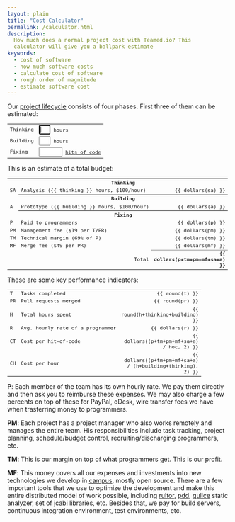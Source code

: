 ```yaml
---
layout: plain
title: "Cost Calculator"
permalink: /calculator.html
description:
  How much does a normal project cost with Teamed.io? This
  calculator will give you a ballpark estimate
keywords:
  - cost of software
  - how much software costs
  - calculate cost of software
  - rough order of magnitude
  - estimate software cost
---
```


Our [project lifecycle](http://www.yegor256.com/2014/10/06/software-project-lifecycle.html)
consists of four phases. First three of them
can be estimated:

<table class="tbl">
  <tbody>
    <tr>
      <td>Thinking</td>
      <td><input style="width:2em" ng-model="thinking" maxlength="3" ng-maxlength="3" ng-pattern="/[0-9]+/"
        ng-change="update()" autofocus="autofocus" tabindex="1"/>
        hours</td>
    </tr>
    <tr>
      <td>Building</td>
      <td><input style="width:2em" ng-model="building" maxlength="3" ng-maxlength="3" ng-pattern="/[0-9]+/"
        ng-change="update()" tabindex="2"/>
        hours</td>
    </tr>
    <tr>
      <td>Fixing</td>
      <td><input style="width:4em" ng-model="hoc" maxlength="6" ng-maxlength="6" ng-pattern="/[0-9]+/"
        ng-change="update()" tabindex="3"/>
        <a href="http://www.yegor256.com/2014/11/14/hits-of-code.html">hits of code</a></td>
    </tr>
  </tbody>
</table>

This is an estimate of a total budget:

<style type="text/css">
  .r {
    text-align: right;
  }
  .b {
    font-weight: bold;
  }
  .tbl {
    width: 100%;
    font-size: 0.8em;
    font-family: monospace;
  }
</style>
<table class="tbl">
  <colgroup>
    <col style="width:2em"/>
    <col/>
    <col style="width:6em"/>
  </colgroup>
  <tbody>
    <tr><td></td><th colspan="2">Thinking</th></tr>
    <tr><td>SA</td><td>Analysis (&#x7B;&#x7B; thinking &#x7D;&#x7D; hours, $100/hour)</td><td class="r">&#x7B;&#x7B; dollars(sa) &#x7D;&#x7D;</td></tr>
    <tr><td></td><th colspan="2">Building</th></tr>
    <tr><td>A</td><td>Prototype (&#x7B;&#x7B; building &#x7D;&#x7D; hours, $100/hour)</td><td class="r">&#x7B;&#x7B; dollars(a) &#x7D;&#x7D;</td></tr>
    <tr><td></td><th colspan="2">Fixing</th></tr>
    <tr><td>P</td><td>Paid to programmers</td><td class="r">&#x7B;&#x7B; dollars(p) &#x7D;&#x7D;</td></tr>
    <tr><td>PM</td><td>Management fee ($19 per T/PR)</td><td class="r">&#x7B;&#x7B; dollars(pm) &#x7D;&#x7D;</td></tr>
    <tr><td>TM</td><td>Technical margin (69% of P)</td><td class="r">&#x7B;&#x7B; dollars(tm) &#x7D;&#x7D;</td></tr>
    <tr><td>MF</td><td>Merge fee ($49 per PR)</td><td class="r">&#x7B;&#x7B; dollars(mf) &#x7D;&#x7D;</td></tr>
    <tr><td colspan="2" class="r">Total</td><td class="r b" style="border-top: 1px solid gray;">&#x7B;&#x7B; dollars(p+tm+pm+mf+sa+a) &#x7D;&#x7D;</td></tr>
  </tbody>
</table>

These are some key performance indicators:

<table class="tbl">
  <colgroup>
    <col style="width:2em"/>
    <col/>
    <col style="width:6em"/>
  </colgroup>
  <tbody>
    <tr><td>T</td><td>Tasks completed</td><td class="r">&#x7B;&#x7B; round(t) &#x7D;&#x7D;</td></tr>
    <tr><td>PR</td><td>Pull requests merged</td><td class="r">&#x7B;&#x7B; round(pr) &#x7D;&#x7D;</td></tr>
    <tr><td>H</td><td>Total hours spent</td><td class="r">&#x7B;&#x7B; round(h+thinking+building) &#x7D;&#x7D;</td></tr>
    <tr><td>R</td><td>Avg. hourly rate of a programmer</td><td class="r">&#x7B;&#x7B; dollars(r) &#x7D;&#x7D;</td></tr>
    <tr><td>CT</td><td>Cost per hit-of-code</td><td class="r">&#x7B;&#x7B; dollars((p+tm+pm+mf+sa+a) / hoc, 2) &#x7D;&#x7D;</td></tr>
    <tr><td>CH</td><td>Cost per hour</td><td class="r">&#x7B;&#x7B; dollars((p+tm+pm+mf+sa+a) / (h+building+thinking), 2) &#x7D;&#x7D;</td></tr>
  </tbody>
</table>

<script>
angular.module('teamed', []).controller(
  'Main',
  [
    '$scope', '$location',
    function($scope, $location) {
      $scope.dollars = function(value, digits) {
        if (!digits) {
          digits = 0;
        }
        return '$' + value.toFixed(digits);
      }
      $scope.round = function(value) {
        return Math.round(value);
      }
      $scope.update = function() {
        $scope.sa = parseInt($scope.thinking) * 100;
        $scope.a = parseInt($scope.building) * 100;
        $scope.h = parseInt($scope.hoc) / 71;
        $scope.r = 40;
        if ($scope.hoc > 10000) {
          $scope.r -= 12 / ($scope.hoc / 5000);
        }
        $scope.t = $scope.hoc / 100;
        $scope.pr = $scope.t * 0.75;
        $scope.p = $scope.h * $scope.r;
        $scope.tm = $scope.p * 0.69;
        $scope.pm = 19 * ($scope.t + $scope.pr);
        $scope.mf = 49 * $scope.pr;
      }
      var params = $location.search();
      var coords = '15,80,25000';
      if ('v' in params) {
        if (params['v'].match(/^\d+,\d+,\d+/g)) {
          coords = params['v'];
        } else {
          console.log("can't match coordinates: " + params['v']);
        }
      }
      var vals = coords.split(',')
      $scope.thinking = parseInt(vals[0]);
      $scope.building = parseInt(vals[1]);
      $scope.hoc = parseInt(vals[2]);
      $scope.update();
    }
  ]
);
</script>

**P**: Each member of the team has its own hourly
rate. We pay them directly and then ask you to reimburse these expenses.
We may also charge a few percents on top of these for PayPal, oDesk, wire
transfer fees we have when trasferring money to programmers.

**PM**: Each project has a project manager who also works
remotely and manages the entire team. His responsibilities include
task tracking, project planning, schedule/budget control,
recruiting/discharging programmers, etc.

**TM**: This is our margin on top of what programmers get. This
is our profit.

**MF**: This money covers all our expenses and investments into
new technologies we develop in [campus](/campus.html), mostly open source.
There are a few important
tools that we use to optimize the development and make this entire
distributed model of work possible, including [rultor](http://www.rultor.com),
[pdd](https://github.com/teamed/pdd),
[qulice](http://www.qulice.com) static analyzer,
set of [jcabi](http://www.jcabi.com) libraries, etc.
Besides that, we pay
for build servers, continuous integration environment, test environments, etc.

